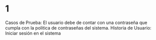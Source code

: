 # 1

Casos de Prueba: El usuario debe de contar con una contraseña que cumpla con la politica de contraseñas del sistema.
Historia de Usuario: Iniciar sesión en el sistema
